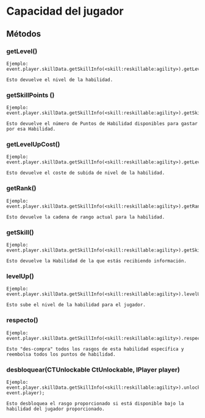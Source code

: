 # Capacidad del jugador

## Métodos

### getLevel()

    Ejemplo:
    event.player.skillData.getSkillInfo(<skill:reskillable:agility>).getLevel();
    
    Esto devuelve el nivel de la habilidad.
    

### getSkillPoints ()

    Ejemplo:
    event.player.skillData.getSkillInfo(<skill:reskillable:agility>).getSkillPoints();
    
    Esto devuelve el número de Puntos de Habilidad disponibles para gastar por esa Habilidad.
    

### getLevelUpCost()

    Ejemplo:
    event.player.skillData.getSkillInfo(<skill:reskillable:agility>).getLevelUpCost();
    
    Esto devuelve el coste de subida de nivel de la habilidad.
    

### getRank()

    Ejemplo:
    event.player.skillData.getSkillInfo(<skill:reskillable:agility>).getRank();
    
    Esto devuelve la cadena de rango actual para la habilidad.
    

### getSkill()

    Ejemplo:
    event.player.skillData.getSkillInfo(<skill:reskillable:agility>).getSkill();
    
    Esto devuelve la Habilidad de la que estás recibiendo información.
    

### levelUp()

    Ejemplo:
    event.player.skillData.getSkillInfo(<skill:reskillable:agility>).levelUp();
    
    Esto sube el nivel de la habilidad para el jugador.
    

### respecto()

    Ejemplo:
    event.player.skillData.getSkillInfo(<skill:reskillable:agility>).respec();
    
    Esto "des-compra" todos los rasgos de esta habilidad específica y reembolsa todos los puntos de habilidad.
    

### desbloquear(CTUnlockable CtUnlockable, IPlayer player)

    Ejemplo:
    event.player.skillData.getSkillInfo(<skill:reskillable:agility>).unlock(<trait:reskillable:sidestep>, event.player);
    
    Esto desbloquea el rasgo proporcionado si está disponible bajo la habilidad del jugador proporcionado.